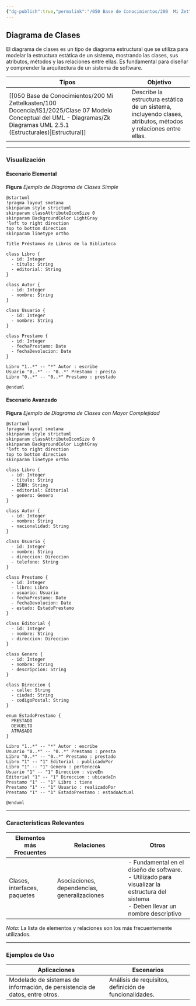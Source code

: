 ```yaml
---
{"dg-publish":true,"permalink":"/050 Base de Conocimientos/200  Mi Zettelkasten/100 Docencia/IS1/2025/Clase 07 Modelo Conceptual del UML - Diagramas/Zk UML Diagrama de Clases/","tags":["digitalGarden","modeloConceptualUML"]}
---
```


## Diagrama de Clases

El diagrama de clases es un tipo de diagrama estructural que se utiliza para modelar la estructura estática de un sistema, mostrando las clases, sus atributos, métodos y las relaciones entre ellas. Es fundamental para diseñar y comprender la arquitectura de un sistema de software.

| Tipos                                                   | Objetivo                                                                                                       |
| ------------------------------------------------------- | -------------------------------------------------------------------------------------------------------------- |
| [[050 Base de Conocimientos/200  Mi Zettelkasten/100 Docencia/IS1/2025/Clase 07 Modelo Conceptual del UML - Diagramas/Zk Diagramas UML 2.5.1 (Estructurales)\|Estructural]] | Describe la estructura estática de un sistema, incluyendo clases, atributos, métodos y relaciones entre ellas. |

----
### Visualización
#### Escenario Elemental
**Figura**
_Ejemplo de Diagrama de Clases Simple_
```plantuml
@startuml
!pragma layout smetana
skinparam style strictuml
skinparam classAttributeIconSize 0
skinparam BackgroundColor LightGray
'left to right direction
top to bottom direction
skinparam linetype ortho

Title Préstamos de Libros de la Biblioteca

class Libro {
  - id: Integer
  - título: String
  - editorial: String
}

class Autor {
  - id: Integer
  - nombre: String
}

class Usuario {
  - id: Integer
  - nombre: String
}

class Prestamo {
  - id: Integer
  - fechaPrestamo: Date
  - fechaDevolucion: Date
}

Libro "1..*" -- "*" Autor : escribe
Usuario "0..*" -- "0..*" Prestamo : presta
Libro "0..*" -- "0..*" Prestamo : prestado

@enduml
```

#### Escenario Avanzado
**Figura**
_Ejemplo de Diagrama de Clases con Mayor Complejidad_
```plantuml
@startuml
!pragma layout smetana
skinparam style strictuml
skinparam classAttributeIconSize 0
skinparam BackgroundColor LightGray
'left to right direction
top to bottom direction
skinparam linetype ortho

class Libro {
  - id: Integer
  - título: String
  - ISBN: String
  - editorial: Editorial
  - genero: Genero
}

class Autor {
  - id: Integer
  - nombre: String
  - nacionalidad: String
}

class Usuario {
  - id: Integer
  - nombre: String
  - direccion: Direccion
  - telefono: String
}

class Prestamo {
  - id: Integer
  - libro: Libro
  - usuario: Usuario
  - fechaPrestamo: Date
  - fechaDevolucion: Date
  - estado: EstadoPrestamo
}

class Editorial {
  - id: Integer
  - nombre: String
  - direccion: Direccion
}

class Genero {
  - id: Integer
  - nombre: String
  - descripcion: String
}

class Direccion {
  - calle: String
  - ciudad: String
  - codigoPostal: String
}

enum EstadoPrestamo {
  PRESTADO
  DEVUELTO
  ATRASADO
}

Libro "1..*" -- "*" Autor : escribe
Usuario "0..*" -- "0..*" Prestamo : presta
Libro "0..*" -- "0..*" Prestamo : prestado
Libro "1" -- "1" Editorial : publicadoPor
Libro "1" -- "1" Genero : perteneceA
Usuario "1" -- "1" Direccion : viveEn
Editorial "1" -- "1" Direccion : ubicadaEn
Prestamo "1" -- "1" Libro : tiene
Prestamo "1" -- "1" Usuario : realizadoPor
Prestamo "1" -- "1" EstadoPrestamo : estadoActual

@enduml
```

----
### Características Relevantes

| Elementos más Frecuentes     | Relaciones                                   | Otros                                                                                                                                    |
| ---------------------------- | -------------------------------------------- | ---------------------------------------------------------------------------------------------------------------------------------------- |
| Clases, interfaces, paquetes | Asociaciones, dependencias, generalizaciones | - Fundamental en el diseño de software.<br>- Utilizado para visualizar la estructura del sistema<br>- Deben llevar un nombre descriptivo |

_Nota_: La lista de elementos y relaciones son los más frecuentemente utilizados.

----
### Ejemplos de Uso

| Aplicaciones                                                                | Escenarios                                             |
| --------------------------------------------------------------------------- | ------------------------------------------------------ |
| Modelado de sistemas de información, de persistencia de datos, entre otros. | Análisis de requisitos, definición de funcionalidades. |
